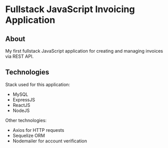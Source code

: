 # Fullstack JavaScript Invoicing Application

## About

My first fullstack JavaScript application for creating and managing invoices via REST API.

## Technologies

Stack used for this application:

-   MySQL
-   ExpressJS
-   ReactJS
-   NodeJS

Other technologies:

-   Axios for HTTP requests
-   Sequelize ORM
-   Nodemailer for account verification
